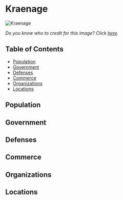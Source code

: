 # Kraenage <!-- omit in toc -->

![Kraenage]()

*Do you know who to credit for this image? Click [here](https://airtable.com/shr3qtfCwGUUMYQqI).*

## Table of Contents <!-- omit in toc -->

- [Population](#Population)
- [Government](#Government)
- [Defenses](#Defenses)
- [Commerce](#Commerce)
- [Organizations](#Organizations)
- [Locations](#Locations)

## Population

## Government

## Defenses

## Commerce

## Organizations

## Locations
